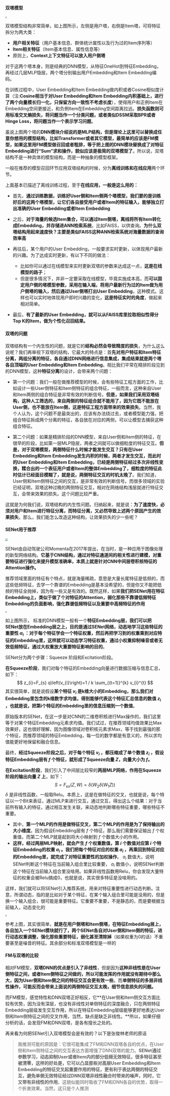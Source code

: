 #### 双塔模型

<img src="https://blog-1258986886.cos.ap-beijing.myqcloud.com/%E6%9C%BA%E5%99%A8%E5%AD%A6%E4%B9%A0/28-1.png" style="zoom:33%;" />

双塔模型结构非常简单，如上图所示，左侧是用户塔，右侧是Item塔，可将特征拆分为两大类：

- **用户相关特征**（用户基本信息、群体统计属性以及行为过的Item序列等）
- **Item相关特征**（Item基本信息、属性信息等）
- 原则上，**Context上下文特征可以放入用户侧塔**

对于这两个塔本身，则是经典的DNN模型，从特征OneHot到特征Embedding，再经过几层MLP隐层，两个塔分别输出用户Embedding和Item Embedding编码。

在训练过程中，User Embedding和Item Embedding做内积或者Cosine相似度计算（注:**Cosine相当于对User Embedding和Item Embedding内积基础上，进行了两个向量模长归一化，只保留方向一致性不考虑长度**），使得用户和正例Item在Embedding空间更接近，和负例Item在Embedding空间距离拉远。**损失函数则可用标准交叉熵损失，将问题当作一个分类问题，或者类似DSSM采取BPR或者Hinge Loss，将问题当作一个表示学习问题**。

虽说上图两个塔的**DNN模块介绍说的是MLP结构，但是理论上这里可以替换成任意你想用的模型结构，比如Transformer或者其它模型，最简单的应该是FM模型，如果这里用FM模型做召回或者粗排，等于把上图的DNN模块替换成了对特征Embedding进行“Sum”求和操作，貌似应该是极简的双塔模型了**。所以说，双塔结构不是一种具体的模型结构，而是一种抽象的模型框架。

一般在推荐的模型召回环节应用双塔结构的时候，分为**离线训练和在线应用**两个环节。

上面基本已描述了离线训练过程，至于**在线应用，一般是这么用的：**

- 首先，**通过训练数据，训练好User侧和Item侧两个塔模型，我们要的是训练好后的这两个塔模型，让它们各自接受用户或者Item的特征输入，能够独立打出准确的User Embedding或者Item Embedding**

- 之后，**对于海量的候选Item集合，可以通过Item侧塔，离线将所有Item转化成Embedding，并存储进ANN检索系统**，比如FAISS，以供查询。**为什么双塔结构用起来速度快？主要是类似FAISS这种ANN检索系统对海量数据的查询效率高**

- 再往后，某个用户的User Embedding，一般要求实时更新，以体现用户最新的兴趣。为了达成实时更新，有以下不同的做法：
  - 比如你可以通过在线模型来实时更新双塔的参数来达成这一点，**这是在线模型的路子**；
  - 但是很多情况下，并非一定要采取在线模型，毕竟实施成本高，而**可以固定用户侧的塔模型参数，采用在输入端，将用户最新行为过的Item做为用户侧塔的输入，然后通过User侧塔打出User Embedding**，这种模式。这样也可以实时地体现用户即时兴趣的变化，**这是特征实时的角度**，做起来相对简单。

- 最后，**有了最新的User Embedding，就可以从FAISS库里拉取相似性得分Top K的Item，做为个性化召回结果。**

#### 双塔的问题

双塔结构有一个内生性的问题，就是它的**结构必然会导致精度的损失**，为什么这么说呢？我们再审视下双塔的结构，它最大的特点是：首**先对用户特征和Item特征分离，两组分离的特征，各自通过DNN网络进行信息集成，集成结果就是两个塔各自顶端的User Embedding和Item Embedding**。相比我们平常在精排阶段见到的DNN模型，这种**特征分离**的设计，会带来两个问题：

- 第一个问题：我们一般在做推荐模型的时候，会有些特征工程方面的工作，比如设计一些User侧特征和Item侧特征的组合特征，一般而言，这种来自User和Item两侧的组合特征是非常有效的判断信号。**但是，如果我们采用双塔结构，这种人工筛选的，来自两侧的特征组合就不能用了，因为它既不能放在User侧，也不能放在Item侧，这是特征工程方面带来的效果损失**。当然，我个人认为，这个问题不是最突出的，应该有办法绕过去，或者模型能力强，把组合特征拆成两个分离的特征，各自放在对应的两侧，可以让模型去捕获这种组合特征。

- 第二个问题：如果是精排阶段的DNN模型，来自User侧和Item侧的特征，在很早的阶段，比如第一层MLP隐层，两者之间就可以做细粒度的特征交互。**但是，对于双塔模型，两侧特征什么时候才能发生交互？只有在User Embedding和Item Embedding发生内积的时候，两者才发生交互，而此时的User Embedding和Item Embedding，已经是两侧特征经过多次非线性变换，糅合出的一个表征用户或者Item的整体Embedding了，细粒度的特征此时估计已经面目模糊了，就是说，两侧特征交互的时机太晚了**。我们知道，User侧和Item侧特征之间的交互，是非常有效的判断信号。而很多领域的实验已经证明，双塔这种过晚的两侧特征交互，相对在网络结构浅层就进行特征交互，会带来效果的损失。这个问题比较严重。

这就是为何我们说，双塔结构的内生性问题。归纳起来，就是说：**为了速度快，必须对用户和Item进行特征分离，而特征分离，又必然导致上述两个原因产生的效果损失**，那么，我们能怎么改造这种结构，让效果损失的少一些呢？

#### SENet用于推荐

<img src="https://blog-1258986886.cos.ap-beijing.myqcloud.com/%E6%9C%BA%E5%99%A8%E5%AD%A6%E4%B9%A0/28-2.png" style="zoom:50%;" />

SENet由自动驾驶公司Momenta在2017年提出，在当时，是一种应用于图像处理的新型网络结构。**它基于CNN结构，通过对特征通道间的相关性进行建模，对重要特征进行强化来提升模型准确率，本质上就是针对CNN中间层卷积核特征的Attention操作。**

推荐领域里面的特征有个特点，就是海量稀疏，意思是大量长尾特征是低频的，而这些低频特征，去学一个靠谱的Embedding是基本没希望的，但是你又不能把低频的特征全抛掉，因为有一些又是有效的。既然这样，如果**我们把SENet用在特征Embedding上，类似于做了个对特征的Attention，弱化那些不靠谱低频特征Embedding的负面影响，强化靠谱低频特征以及重要中高频特征的作用**

<img src="https://blog-1258986886.cos.ap-beijing.myqcloud.com/%E6%9C%BA%E5%99%A8%E5%AD%A6%E4%B9%A0/28-3.png" style="zoom:33%;" />

如上图所示， 标准的DNN模型一般有一个**特征Embedding层，我们可以把SENet放在Embedding层之上，目的是通过SENet网络，动态地学习这些特征的重要性 $\alpha_i$ ：对于每个特征学会一个特征权重，然后再把学习到的权重乘到对应特征的Embedding里，这样就可以动态学习特征权重，通过小权重抑制噪音或者无效低频特征，通过大权重放大重要特征影响的目的**。

SENet分为两个步骤：Squeeze 阶段和Excitation阶段。

**在Squeeze阶段**，我们对每个特征的Embedding向量进行数据压缩与信息汇总，如下：
$$
z_{i}=F_{s} q\left(v_{i}\right)=1 / k \sum_{(t=1)}^{k} v_{i}^{t}
$$
其实很简单，就是说假设**某个特征 $v_i$ 是k维大小的Embedding，那么我们对Embedding里包含的k维数字求均值，得到能够代表这个特征汇总信息的数值 $z_i$ ，也就是说，把第i个特征的Embedding里的信息压缩到一个数值**。

原始版本的SENet，在这一步是对CNN的二维卷积核进行Max操作的，我们这里等于对某个特征Embedding元素求均值。我们试过，在推荐领域均值效果比Max效果好，这也很好理解，因为图像领域对卷积核元素求Max，等于找到最强的那个特征，而推荐领域的特征Embedding，每一位的数字都是有意义的，所以求均值能更好地保留和融合信息。

最终，**经过Squeeze阶段之后，对于每个特征 $v_i$ ，都压缩成了单个数值 $z_i$ ，假设特征Embedding层有 $f$ 个特征，就形成了Squeeze向量 $Z$，向量大小为 $f$。**

**在Excitation阶段**，我们引入了中间层比较窄的**两层MLP网络，作用在Squeeze阶段的输出向量 $Z$ 上**，如下：
$$
S=F_{e x}(Z, W)=\delta\left(W_{2} \delta\left(W_{1} Z\right)\right)
$$
$\delta$ 是非线性函数，一般取Relu。本质上，这是在做特征的交叉，也就是说，每个特征以一个Bit来表征，通过MLP来进行交互，通过交互，得出这么个结果：对于当前所有输入的特征，通过相互发生关联，来动态地判断哪些特征重要，哪些特征不重要。

- 其中，**第一个MLP的作用是做特征交叉，第二个MLP的作用是为了保持输出的大小维度**。因为假设Embedding层有 $f$ 个特征，那么我们需要保证输出 $f$ 个权重值，而第二个MLP就是起到将大小映射到 $f$ 个数值大小的作用。
- **这样，经过两层MLP映射，就会产生 $f$ 个权重数值，第 $i$ 个数值对应第 $i$ 个特征Embedding的权重 $a_i$ 。我们把每个特征对应的权重 $a_i$ ，再乘回到特征对应的Embedding里，就完成了对特征重要性的加权操作**。  $a_i$ 数值大，说明SENet判断这个特征在当前输入组合里比较重要， $a_i$ 数值小，说明SENet判断这个特征在当前输入组合里没啥用。如果非线性函数用Relu，你会发现大量特征的权重会被Relu搞成0，也就是说，其实很多特征是没啥用的。

这样，我们就可以将SENet引入推荐系统，用来对特征重要性进行动态判断。注意，所谓动态，指的是比如对于某个特征，在某个输入组合里可能是没用的，但是换一个输入组合，很可能是重要特征。它重要不重要，不是静态的，而是要根据当前输入，动态变化的

<img src="https://blog-1258986886.cos.ap-beijing.myqcloud.com/%E6%9C%BA%E5%99%A8%E5%AD%A6%E4%B9%A0/28-4.png" style="zoom:33%;" />

参考上图，其实很简单，**就是在用户侧塔和Item侧塔，在特征Embedding层上，各自加入一个SENet模块就行了，两个SENet各自对User侧和Item侧的特征，进行动态权重调整，强化那些重要特征，弱化甚至清除掉**（如果权重为0的话）不重要甚至是噪音的特征。其余部分和标准双塔模型是一样的

#### FM与双塔的比较

相对FM模型，**双塔DNN的优点是引入了非线性**，但是因为**这种非线性是在User侧特征之间，或者Item侧特征之间做的，所以可能发挥的作用就没有期待中那么大，因为User侧和Item侧之间的特征交互会更有效一些**。而**单侧特征的多层非线性操作，可能反而会带来上面说的两侧特征交互太晚，细节信息损失的问题。**

而FM模型，感觉特性和DNN双塔正好相反，它**在User侧和Item侧交互方面比较有优势，因为没有深层，也没有非线性对单侧特征的深度融合，只在两侧特征Embedding层级发生交互作用，所以在特征Embedding层级能够更好地表达User侧和Item侧特征之间的交叉作用，当然，缺点是缺乏非线性。**所以，如果仔细分析的话，会发现FM和DNN双塔，是各有擅长之处的。

再来看为何把SENet引入双塔模型会是有效的？以下是张俊林老师的原话

>  我推测可能的原因是：它很可能集成了FM和DNN双塔各自的优点，在User侧和Item侧特征之间的交互表达方面增强了DNN双塔的能力。**SENet通过参数学习，动态抑制User或者Item内的部分低频无效特征，很多特征甚至被清零，这样的好处是，它可以凸显那些对高层User Embedding和Item Embedding的特征交叉起重要作用的特征，更有利于表达两侧的特征交互，避免单侧无效特征经过DNN双塔非线性融合时带来的噪声，同时，它又带有非线性的作用**。这貌似能同时吸收了FM和DNN各自的优势，取得一个折衷效果。当然，这只是个人推测


